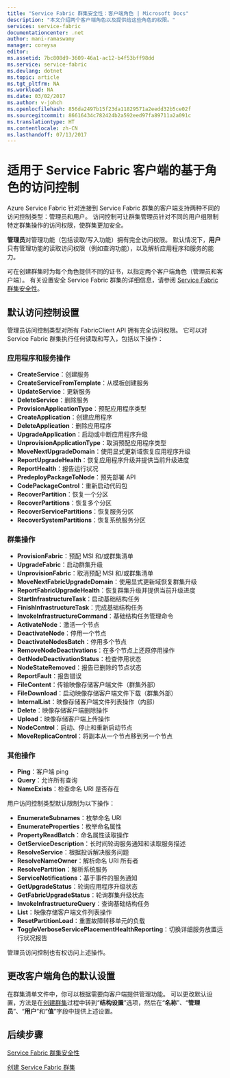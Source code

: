 ```yaml
---
title: "Service Fabric 群集安全性：客户端角色 | Microsoft Docs"
description: "本文介绍两个客户端角色以及提供给这些角色的权限。"
services: service-fabric
documentationcenter: .net
author: mani-ramaswamy
manager: coreysa
editor: 
ms.assetid: 7bc808d9-3609-46a1-ac12-b4f53bff98dd
ms.service: service-fabric
ms.devlang: dotnet
ms.topic: article
ms.tgt_pltfrm: NA
ms.workload: NA
ms.date: 03/02/2017
ms.author: v-johch
ms.openlocfilehash: 856da2497b15f23da11829571a2eedd32b5ce02f
ms.sourcegitcommit: 86616434c782424b2a592eed97fa89711a2a091c
ms.translationtype: HT
ms.contentlocale: zh-CN
ms.lasthandoff: 07/13/2017
---
```

# <a name="role-based-access-control-for-service-fabric-clients"></a>适用于 Service Fabric 客户端的基于角色的访问控制
Azure Service Fabric 针对连接到 Service Fabric 群集的客户端支持两种不同的访问控制类型：管理员和用户。 访问控制可让群集管理员针对不同的用户组限制特定群集操作的访问权限，使群集更加安全。  

**管理员**对管理功能（包括读取/写入功能）拥有完全访问权限。 默认情况下，**用户**只有管理功能的读取访问权限（例如查询功能），以及解析应用程序和服务的能力。

可在创建群集时为每个角色提供不同的证书，以指定两个客户端角色（管理员和客户端）。 有关设置安全 Service Fabric 群集的详细信息，请参阅 [Service Fabric 群集安全性](service-fabric-cluster-security.md)。

## <a name="default-access-control-settings"></a>默认访问控制设置
管理员访问控制类型对所有 FabricClient API 拥有完全访问权限。 它可以对 Service Fabric 群集执行任何读取和写入，包括以下操作：

### <a name="application-and-service-operations"></a>应用程序和服务操作
* **CreateService**：创建服务                             
* **CreateServiceFromTemplate**：从模板创建服务                             
* **UpdateService**：更新服务                             
* **DeleteService**：删除服务                             
* **ProvisionApplicationType**：预配应用程序类型                             
* **CreateApplication**：创建应用程序                               
* **DeleteApplication**：删除应用程序                             
* **UpgradeApplication**：启动或中断应用程序升级                             
* **UnprovisionApplicationType**：取消预配应用程序类型                             
* **MoveNextUpgradeDomain**：使用显式更新域恢复应用程序升级                             
* **ReportUpgradeHealth**：恢复应用程序升级并提供当前升级进度                             
* **ReportHealth**：报告运行状况                             
* **PredeployPackageToNode**：预先部署 API                            
* **CodePackageControl**：重新启动代码包                             
* **RecoverPartition**：恢复一个分区                             
* **RecoverPartitions**：恢复多个分区                             
* **RecoverServicePartitions**：恢复服务分区                             
* **RecoverSystemPartitions**：恢复系统服务分区                             

### <a name="cluster-operations"></a>群集操作
* **ProvisionFabric**：预配 MSI 和/或群集清单                             
* **UpgradeFabric**：启动群集升级                             
* **UnprovisionFabric**：取消预配 MSI 和/或群集清单                         
* **MoveNextFabricUpgradeDomain**：使用显式更新域恢复群集升级                             
* **ReportFabricUpgradeHealth**：恢复群集升级并提供当前升级进度                             
* **StartInfrastructureTask**：启动基础结构任务                             
* **FinishInfrastructureTask**：完成基础结构任务                             
* **InvokeInfrastructureCommand**：基础结构任务管理命令                              
* **ActivateNode**：激活一个节点                             
* **DeactivateNode**：停用一个节点                             
* **DeactivateNodesBatch**：停用多个节点                             
* **RemoveNodeDeactivations**：在多个节点上还原停用操作                             
* **GetNodeDeactivationStatus**：检查停用状态                             
* **NodeStateRemoved**：报告已删除的节点状态                             
* **ReportFault**：报告错误                             
* **FileContent**：传输映像存储客户端文件（群集外部）                             
* **FileDownload**：启动映像存储客户端文件下载（群集外部）                             
* **InternalList**：映像存储客户端文件列表操作（内部）                             
* **Delete**：映像存储客户端删除操作                              
* **Upload**：映像存储客户端上传操作                             
* **NodeControl**：启动、停止和重新启动节点                             
* **MoveReplicaControl**：将副本从一个节点移到另一个节点                             

### <a name="miscellaneous-operations"></a>其他操作
* **Ping**：客户端 ping                             
* **Query**：允许所有查询
* **NameExists**：检查命名 URI 是否存在                             

用户访问控制类型默认限制为以下操作： 

* **EnumerateSubnames**：枚举命名 URI                             
* **EnumerateProperties**：枚举命名属性                             
* **PropertyReadBatch**：命名属性读取操作                             
* **GetServiceDescription**：长时间轮询服务通知和读取服务描述                             
* **ResolveService**：根据投诉解决服务问题                             
* **ResolveNameOwner**：解析命名 URI 所有者                             
* **ResolvePartition**：解析系统服务                             
* **ServiceNotifications**：基于事件的服务通知                             
* **GetUpgradeStatus**：轮询应用程序升级状态                             
* **GetFabricUpgradeStatus**：轮询群集升级状态                             
* **InvokeInfrastructureQuery**：查询基础结构任务                             
* **List**：映像存储客户端文件列表操作                             
* **ResetPartitionLoad**：重置故障转移单元的负载                             
* **ToggleVerboseServicePlacementHealthReporting**：切换详细服务放置运行状况报告                             

管理员访问控制也有权访问上述操作。

## <a name="changing-default-settings-for-client-roles"></a>更改客户端角色的默认设置
在群集清单文件中，你可以根据需要向客户端提供管理功能。 可以更改默认设置，方法是在[创建群集](service-fabric-cluster-creation-via-portal.md)过程中转到“**结构设置**”选项，然后在“**名称**”、“**管理员**”、“**用户**”和“**值**”字段中提供上述设置。

## <a name="next-steps"></a>后续步骤
[Service Fabric 群集安全性](service-fabric-cluster-security.md)

[创建 Service Fabric 群集](service-fabric-cluster-creation-via-portal.md)

